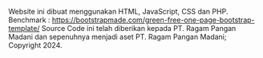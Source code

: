 Website ini dibuat menggunakan HTML, JavaScript, CSS dan PHP.
Benchmark : https://bootstrapmade.com/green-free-one-page-bootstrap-template/
Source Code ini telah diberikan kepada PT. Ragam Pangan Madani dan sepenuhnya menjadi aset PT. Ragam Pangan Madani; Copyright 2024.
